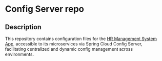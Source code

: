 # Config Server repo

## Description

This repository contains configuration files for the [HR Management System App](https://github.com/AnnaAxelsson051/HR-Management-System-with-Cloud-Native-Principles), 
accessible to its microservices via Spring Cloud Config Server, facilitating centralized and dynamic config management across environments.
